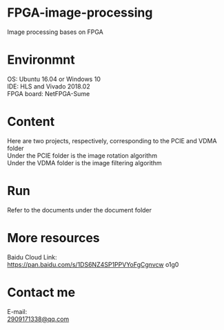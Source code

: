 # FPGA-image-processing
Image processing bases on FPGA

# Environmnt
OS: Ubuntu 16.04 or Windows 10  
IDE: HLS and Vivado 2018.02  
FPGA board: NetFPGA-Sume  

# Content
Here are two projects, respectively, corresponding to the PCIE and VDMA folder  
Under the PCIE folder is the image rotation algorithm  
Under the VDMA folder is the image filtering algorithm

# Run
Refer to the documents under the document folder

# More resources
Baidu Cloud Link:  
https://pan.baidu.com/s/1DS6NZ4SP1PPVYoFgCgnvcw  o1g0

# Contact me
E-mail:  
2909171338@qq.com
